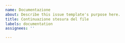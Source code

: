 ```yaml
---
name: Documentazione
about: Describe this issue template's purpose here.
title: Continuazione stesura del file
labels: documentation
assignees: ''

---
```



